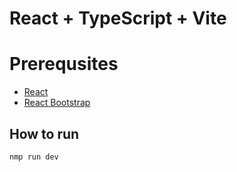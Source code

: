 # React + TypeScript + Vite



# Prerequsites

- [React](https://reactjs.org/)
- [React Bootstrap](https://react-bootstrap.github.io/)

## How to run

```
nmp run dev
```
